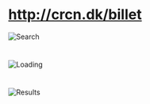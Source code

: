 # http://crcn.dk/billet
![Search](https://github.com/casrou/dsb/blob/master/search.PNG)
#
![Loading](https://github.com/casrou/dsb/blob/master/loading.PNG)
#
![Results](https://github.com/casrou/dsb/blob/master/result.PNG)
